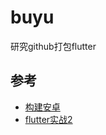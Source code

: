 # buyu
研究github打包flutter


## 参考

- [构建安卓](https://xie.infoq.cn/article/7b10cb8ef48310eda845bbfcd)
- [flutter实战2](https://book.flutterchina.club/chapter15/code_structure.html)
